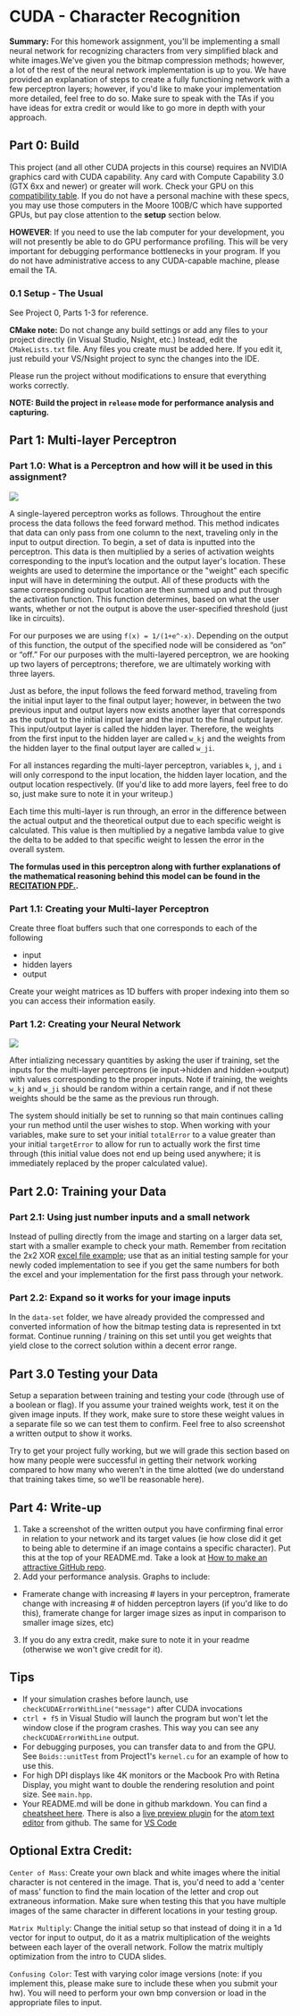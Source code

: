 # CUDA - Character Recognition

**Summary:** For this homework assignment, you'll be implementing a small neural network for recognizing characters from very simplified black and white images.We've given you the bitmap compression methods; however, a lot of the rest of the neural network implementation is up to you. We have provided an explanation of steps to create a fully functioning network with a few perceptron layers; however, if you'd like to make your implementation more detailed, feel free to do so. Make sure to speak with the TAs if you have ideas for extra credit or would like to go more in depth with your approach.

## Part 0: Build

This project (and all other CUDA projects in this course) requires an NVIDIA graphics card with CUDA capability. Any card with Compute Capability 3.0 (GTX 6xx and newer) or greater will work. Check your GPU on this [compatibility table](https://developer.nvidia.com/cuda-gpus). If you do not have a personal machine with these specs, you may use those computers in the Moore 100B/C which have supported GPUs, but pay close attention to the **setup** section below.

**HOWEVER**: If you need to use the lab computer for your development, you will not presently be able to do GPU performance profiling. This will be very important for debugging performance bottlenecks in your program. If you do not have administrative access to any CUDA-capable machine, please email the TA.

### 0.1 Setup - The Usual

See Project 0, Parts 1-3 for reference.

**CMake note:** Do not change any build settings or add any files to your project directly (in Visual Studio, Nsight, etc.) Instead, edit the `CMakeLists.txt` file. Any files you create must be added here. If you edit it, just rebuild your VS/Nsight project to sync the changes into the IDE.

Please run the project without modifications to ensure that everything works correctly.

**NOTE: Build the project in `release` mode for performance analysis and capturing.**

## Part 1: Multi-layer Perceptron

### Part 1.0: What is a Perceptron and how will it be used in this assignment?

![](./img/MLP.png)

A single-layered perceptron works as follows. Throughout the entire process the data follows the feed forward method. This method indicates that data can only pass from one column to the next, traveling only in the input to output direction. To begin, a set of data is inputted into the perceptron. This data is then multiplied by a series of activation weights corresponding to the input’s location and the output layer's location. These weights are used to determine the importance or the "weight" each specific input will have in determining the output. All of these products with the same corresponding output location are then summed up and put through the activation function. This function determines, based on what the user wants, whether or not the output is above the user-specified threshold (just like in circuits).

For our purposes we are using `f(x) = 1/(1+e^-x)`. Depending on the output of this function, the output of the specified node will be considered as “on” or “off.” For our purposes with the multi-layered perceptron, we are hooking up two layers of perceptrons; therefore, we are ultimately working with three layers.

Just as before, the input follows the feed forward method, traveling from the initial input layer to the final output layer; however, in between the two previous input and output layers now exists another layer that corresponds as the output to the initial input layer and the input to the final output layer. This input/output layer is called the hidden layer. Therefore, the weights from the first input to the hidden layer are called `w_kj` and the weights from the hidden layer to the final output layer are called `w_ji`. 

For all instances regarding the multi-layer perceptron, variables `k`, `j`, and `i` will only correspond to the input location, the hidden layer location, and the output location respectively. (If you'd like to add more layers, feel free to do so, just make sure to note it in your writeup.)

Each time this multi-layer is run through, an error in the difference between the actual output and the theoretical output due to each specific weight is calculated. This value is then multiplied by a negative lambda value to give the delta to be added to that specific weight to lessen the error in the overall system.

**The formulas used in this perceptron along with further explanations of the mathematical reasoning behind this model can be found in the [RECITATION PDF.](./Minimizing-and-Optimizing-the-Error-Function.pdf).**

### Part 1.1: Creating your Multi-layer Perceptron

Create three float buffers such that one corresponds to each of the following
- input
- hidden layers
- output

Create your weight matrices as 1D buffers with proper indexing into them so you can access their information easily.

### Part 1.2: Creating your Neural Network

![](./img/Weighting.PNG)

After intializing necessary quantities by asking the user if training, set the inputs for the multi-layer perceptrons (ie input->hidden and hidden->output) with values corresponding to the proper inputs. Note if training, the weights `w_kj` and `w_ji` should be random within a certain range, and if not these weights should be the same as the previous run through.

The system should initially be set to running so that main continues calling your run method until the user wishes to stop. When working with your variables, make sure to set your initial `totalError` to a value greater than your initial `targetError` to allow for run to actually work the first time through (this initial value does not end up being used anywhere; it is immediately replaced by the proper calculated value).

## Part 2.0: Training your Data

### Part 2.1: Using just number inputs and a small network

Instead of pulling directly from the image and starting on a larger data set, start with a smaller example to check your math. Remember from recitation the 2x2 XOR [excel file example](./2x2_XOR_excel_example); use that as an initial testing sample for your newly coded implementation to see if you get the same numbers for both the excel and your implementation for the first pass through your network.

### Part 2.2: Expand so it works for your image inputs

In the `data-set` folder, we have already provided the compressed and converted information of how the bitmap testing data is represented in txt format. Continue running / training on this set until you get weights that yield close to the correct solution within a decent error range.

## Part 3.0 Testing your Data

Setup a separation between training and testing your code (through use of a boolean or flag). If you assume your trained weights work, test it on the given image inputs. If they work, make sure to store these weight values in a separate file so we can test them to confirm. Feel free to also screenshot a written output to show it works.

Try to get your project fully working, but we will grade this section based on how many people were successful in getting their network working compared to how many who weren't in the time alotted (we do understand that training takes time, so we'll be reasonable here).

## Part 4: Write-up

1. Take a screenshot of the written output you have confirming final error in relation to your network and its target values (ie how close did it get to being able to determine if an image contains a specific character).
Put this at the top of your README.md. Take a look at [How to make an attractive
GitHub repo](https://github.com/pjcozzi/Articles/blob/master/CIS565/GitHubRepo/README.md).
2. Add your performance analysis. Graphs to include:
- Framerate change with increasing # layers in your perceptron, framerate change with increasing # of hidden perceptron layers (if you'd like to do this), framerate change for larger image sizes as input in comparison to smaller image sizes, etc)
3. If you do any extra credit, make sure to note it in your readme (otherwise we won't give credit for it).

## Tips
- If your simulation crashes before launch, use `checkCUDAErrorWithLine("message")` after CUDA invocations
- `ctrl + f5` in Visual Studio will launch the program but won't let the window close if the program crashes. This way you can see any `checkCUDAErrorWithLine` output.
- For debugging purposes, you can transfer data to and from the GPU. See `Boids::unitTest` from Project1's `kernel.cu` for an example of how to use this.
- For high DPI displays like 4K monitors or the Macbook Pro with Retina Display, you might want to double the rendering resolution and point size. See `main.hpp`.
- Your README.md will be done in github markdown. You can find a [cheatsheet here](https://guides.github.com/pdfs/markdown-cheatsheet-online.pdf). There is also a [live preview plugin](https://atom.io/packages/markdown-preview) for the [atom text editor](https://atom.io/) from github. The same for [VS Code](https://www.visualstudio.com/en-us/products/code-vs.aspx)

## Optional Extra Credit:

`Center of Mass`:
Create your own black and white images where the initial character is not centered in the image. That is, you'd need to add a 'center of mass' function to find the main location of the letter and crop out extraneous information. Make sure when testing this that you have multiple images of the same character in different locations in your testing group.

`Matrix Multiply`:
Change the initial setup so that instead of doing it in a 1d vector for input to output, do it as a matrix multiplication of the weights between each layer of the overall network. Follow the matrix multiply optimization from the intro to CUDA slides.

`Confusing Color`: 
Test with varying color image versions (note: if you implement this, please make sure to include these when you submit your hw). You will need to perform your own bmp conversion or load in the appropriate files to input.